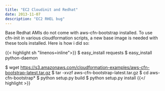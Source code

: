 ```yaml
---
title: "EC2 Cloudinit and Redhat"
date: 2013-11-07
description: "EC2 RHEL bug"
---
```


Base Redhat AMIs do not come with aws-cfn-bootstrap installed. To use cfn-init in various cloudformation scripts, a new base image is needed with these tools installed. Here is how i did so:

{{< highlight sh "linenos=inline">}}
$ easy_install requests
$ easy_install python-daemon

$ wget https://s3.amazonaws.com/cloudformation-examples/aws-cfn-bootstrap-latest.tar.gz
$ tar -xvzf aws-cfn-bootstrap-latest.tar.gz
$ cd aws-cfn-bootstrap*
$ python setup.py build
$ python setup.py install
{{</ highlight >}}

